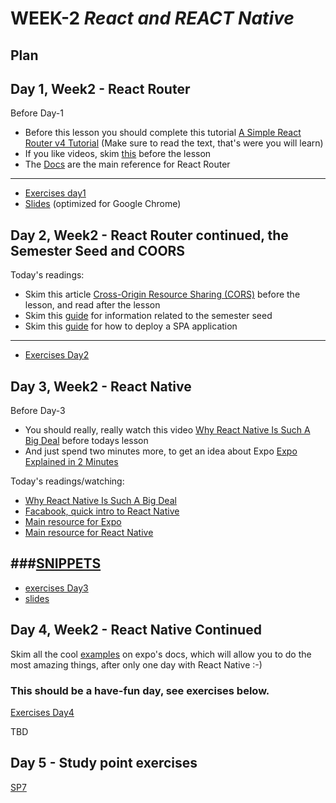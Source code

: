 # WEEK-2 *React and REACT Native*

## Plan

## Day 1, Week2  - React Router

Before Day-1

- Before this lesson you should complete this tutorial [A Simple React Router v4 Tutorial](https://medium.com/@pshrmn/a-simple-react-router-v4-tutorial-7f23ff27adf)
(Make sure to read the text, that's were you will learn)
- If you like videos, skim [this](https://reacttraining.com/react-router/) before the lesson
- The [Docs](https://reacttraining.com/react-router/web/guides/philosophy) are the main reference for React Router
---
- [Exercises day1](https://docs.google.com/document/d/1o-VeUXFtrMHvkQ6HfuwHHgefiviFk1Uu_5BcpSsPWFg/edit?usp=sharing)
- [Slides](http://sem3slides.mydemos.dk/reactRouting/routing.html#1) (optimized for Google Chrome)

## Day 2, Week2 - React Router continued, the Semester Seed and COORS

Today's readings:
- Skim this article [Cross-Origin Resource Sharing (CORS)](https://developer.mozilla.org/en-US/docs/Web/HTTP/CORS) before the lesson, and read after the lesson
- Skim this [guide](https://docs.google.com/document/d/1pt9ZVOtY9MID8xXGRDtDWy07GYPKs90Pj2wS2T8F9Lg/edit?usp=sharing) for information related to the semester seed
- Skim this [guide](https://docs.google.com/document/d/1Sxt-b-_BWlF1UlnLfS-mXou9RZeecze3f4EOweQXUDk/edit?usp=sharing) for how to deploy a SPA application
---
- [Exercises Day2](https://docs.google.com/document/d/1c-yHpIyWqiH0PNKoW6IAGUJi7OLe8v0wRiivXd0pgfM/edit?usp=sharing)

##  Day 3, Week2 - React Native

Before Day-3

- You should really, really watch this video [Why React Native Is Such A Big Deal](https://www.youtube.com/watch?v=CAc_PAbJkVU) before todays lesson
- And just spend two minutes more, to get an idea about Expo [Expo Explained in 2 Minutes](https://www.youtube.com/watch?v=IQI9aUlouMI)

Today's readings/watching:
- [Why React Native Is Such A Big Deal](https://www.youtube.com/watch?v=CAc_PAbJkVU)
- [Facabook, quick intro to React Native](https://facebook.github.io/react-native/)
- [Main resource for Expo](https://docs.expo.io/versions/latest/index.html)
- [Main resource for React Native](https://facebook.github.io/react-native/docs/getting-started.html)

###[SNIPPETS](https://docs.google.com/document/d/1qxRCUnNZPzEI_bc8lTT6A1WnyJ4kjo6kfWkzk9UOxuI/edit?usp=sharing)
---
- [exercises Day3](https://docs.google.com/document/d/1Rno9-x_B4dJwEDonpDpcq-gY3EjSxf9Lt42s9GKpYDE/edit?usp=sharing)
- [slides](https://efif.sharepoint.com/sites/cph/Lyngby/_layouts/15/guestaccess.aspx?docid=04450ab78c4af4a52b57374a8a0bbab99&authkey=Abf1DjeZQAopUlja2hem9cs)

## Day 4, Week2 - React Native Continued

Skim all the cool [examples](https://docs.expo.io/versions/latest/sdk/video.html) on expo's docs, which will allow you to do the most amazing things, after only one day with React Native :-)

### This should be a have-fun day, see exercises below.

[Exercises Day4](https://docs.google.com/document/d/1cVH97IJEQhWTh1G4Dn-nqqUKIg2qjidx0Nt50qITb3c/edit?usp=sharing)

TBD

## Day 5 - Study point exercises
[SP7](https://docs.google.com/document/d/1i961CadjDO3nWpjhDkNkvW9RtL6MuLfMe10SkBXqbeQ/edit?usp=sharing)
